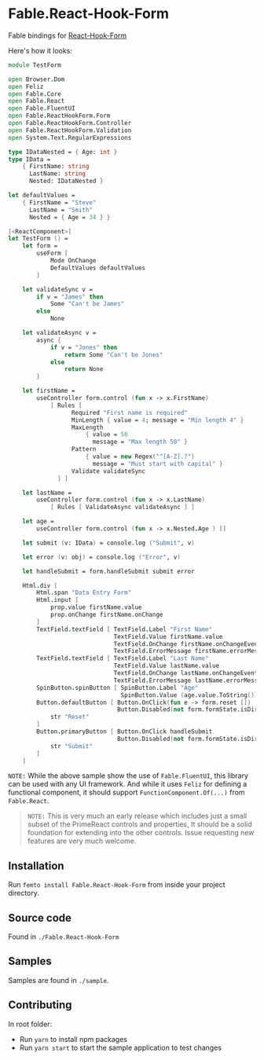 # Fable.React-Hook-Form
Fable bindings for [React-Hook-Form](https://react-hook-form.com/)

Here's how it looks:

```fs
module TestForm

open Browser.Dom
open Feliz
open Fable.Core
open Fable.React
open Fable.FluentUI
open Fable.ReactHookForm.Form
open Fable.ReactHookForm.Controller
open Fable.ReactHookForm.Validation
open System.Text.RegularExpressions

type IDataNested = { Age: int }
type IData =
    { FirstName: string
      LastName: string
      Nested: IDataNested }

let defaultValues =
    { FirstName = "Steve"
      LastName = "Smith"
      Nested = { Age = 34 } }

[<ReactComponent>]
let TestForm () =
    let form =
        useForm [
            Mode OnChange
            DefaultValues defaultValues
        ]

    let validateSync v =
        if v = "James" then
            Some "Can't be James"
        else
            None

    let validateAsync v =
        async {
            if v = "Jones" then
                return Some "Can't be Jones"
            else
                return None
        }

    let firstName =
        useController form.control (fun x -> x.FirstName)
            [ Rules [
                  Required "First name is required"
                  MinLength { value = 4; message = "Min length 4" }
                  MaxLength
                      { value = 50
                        message = "Max length 50" }
                  Pattern
                      { value = new Regex("^[A-Z].?")
                        message = "Must start with capital" }
                  Validate validateSync
              ] ]

    let lastName =
        useController form.control (fun x -> x.LastName)
            [ Rules [ ValidateAsync validateAsync ] ]

    let age =
        useController form.control (fun x -> x.Nested.Age ) []

    let submit (v: IData) = console.log ("Submit", v)

    let error (v: obj) = console.log ("Error", v)

    let handleSubmit = form.handleSubmit submit error

    Html.div [
        Html.span "Data Entry Form"
        Html.input [
            prop.value firstName.value
            prop.onChange firstName.onChange
        ]
        TextField.textField [ TextField.Label "First Name"
                              TextField.Value firstName.value
                              TextField.OnChange firstName.onChangeEvent
                              TextField.ErrorMessage firstName.errorMessage ] []
        TextField.textField [ TextField.Label "Last Name"
                              TextField.Value lastName.value
                              TextField.OnChange lastName.onChangeEvent
                              TextField.ErrorMessage lastName.errorMessage ] []
        SpinButton.spinButton [ SpinButton.Label "Age"
                                SpinButton.Value (age.value.ToString()) ] []
        Button.defaultButton [ Button.OnClick(fun e -> form.reset [])
                               Button.Disabled(not form.formState.isDirty) ] [
            str "Reset"
        ]
        Button.primaryButton [ Button.OnClick handleSubmit
                               Button.Disabled(not form.formState.isDirty) ] [
            str "Submit"
        ]
    ]
```

`NOTE:` While the above sample show the use of `Fable.FluentUI`, this library can be used with any UI framework. And while it uses `Feliz` for defining a functional component, it should support `FunctionComponent.Of(...)` from `Fable.React`.

> `NOTE:` This is very much an early release which includes just a small subset of the PrimeReact controls and properties, It should be a solid foundation for extending into the other controls. Issue requesting new features are very much welcome.

## Installation

Run `femto install Fable.React-Hook-Form` from inside your project directory.

## Source code

Found in `./Fable.React-Hook-Form`

## Samples

Samples are found in `./sample`.

## Contributing

In root folder:
- Run `yarn` to install npm packages
- Run `yarn start` to start the sample application to test changes